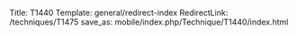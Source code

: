 Title: T1440
Template: general/redirect-index
RedirectLink: /techniques/T1475
save_as: mobile/index.php/Technique/T1440/index.html